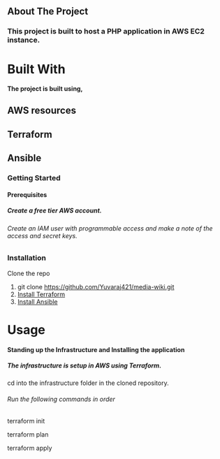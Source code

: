 ## About The Project
### This project is built to host a PHP application in AWS EC2 instance.

# Built With
#### The project is built using,

## AWS resources
## Terraform
## Ansible
### Getting Started

#### Prerequisites
##### Create a free tier AWS account.
###### Create an IAM user with programmable access and make a note of the access and secret keys.

### Installation

Clone the repo
1. git clone https://github.com/Yuvaraj421/media-wiki.git
2. [Install Terraform](https://www.terraform.io/downloads.html)
3. [Install Ansible](https://docs.ansible.com/ansible/latest/installation_guide/intro_installation.html)

# Usage

#### Standing up the Infrastructure and Installing the application
##### The infrastructure is setup in AWS using Terraform.

cd into the infrastructure folder in the cloned repository.
###### Run the following commands in order

 terraform init
 
 terraform plan
 
 terraform apply

